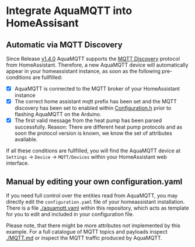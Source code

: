# Integrate AquaMQTT into HomeAssisant

## Automatic via MQTT Discovery

Since Release [v1.4.0](https://github.com/tspopp/AquaMQTT/releases/tag/v1.4.0) AquaMQTT supports the [MQTT Discovery](https://www.home-assistant.io/integrations/mqtt/#mqtt-discovery) protocol from HomeAssistant. Therefore, a new AquaMQTT device will automatically appear in your homeassistant instance, as soon as the following pre-conditions are fullfilled:

- [x] AquaMQTT is connected to the MQTT broker of your HomeAssistant instance
- [x] The correct home assistant mqtt prefix has been set and the MQTT discovery has been set to enabled within [Configuration.h](./AquaMQTT/include/config/Configuration.h) prior to flashing AquaMQTT on the Arduino.
- [x] The first valid message from the heat pump has been parsed successfully. Reason: There are different heat pump protocols and as soon the protocol version is known, we know the set of attributes available.

If all these conditions are fullfilled, you will find the AquaMQTT device at `Settings` -> `Device` -> `MQTT/Devices` within your HomeAssistant web interface.

## Manual by editing your own configuration.yaml

If you need full control over the entities read from AquaMQTT, you may directly edit the `configuration.yaml` file of your homeassistant installation. There is a file [./aquamqtt.yaml](./aquamqtt.yaml) within this repository, which acts as template for you to edit and included in your configuration file. 

Please note, that there might be more attributes not implemented by this example. For a full catalogue of MQTT topics and payloads inspect [./MQTT.md](./MQTT.md) or inspect the MQTT traffic produced by AquaMQTT.